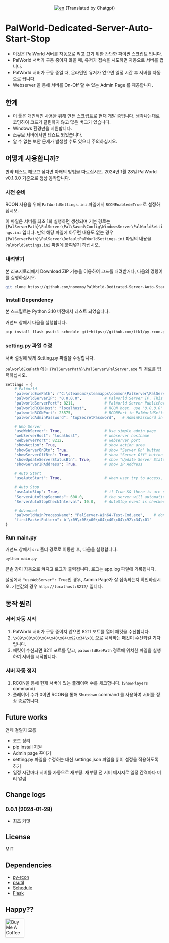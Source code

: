 <div align="center">

[![en](https://img.shields.io/badge/lang-en-red.svg)](https://github.com/nomomo/PalWorld-Dedicated-Server-Auto-Start-Stop/blob/main/README.md) (Translated by Chatgpt)

</div>

# PalWorld-Dedicated-Server-Auto-Start-Stop

- 이것은 PalWorld 서버를 자동으로 켜고 끄기 위한 간단한 파이썬 스크립트 입니다.
- PalWorld 서버가 구동 중이지 않을 때, 유저가 접속을 시도하면 자동으로 서버를 켭니다.
- PalWorld 서버가 구동 중일 때, 온라인인 유저가 없으면 일정 시간 후 서버를 자동으로 끕니다.
- Webserver 을 통해 서버를 On-Off 할 수 있는 Admin Page 를 제공합니다.

## 한계

- 이 툴은 개인적인 사용을 위해 만든 스크립트로 현재 개발 중입니다. 생각나는대로 코딩하여 코드가 클린하지 않고 많은 버그가 있습니다.
- Windows 환경만을 지원합니다.
- 소규모 서버에서만 테스트 되었습니다.
- 알 수 없는 보안 문제가 발생할 수도 있으니 주의하십시오.

## 어떻게 사용합니까?

만약 테스트 해보고 싶다면 아래의 방법을 따르십시오. 2024년 1월 28일 PalWorld v0.1.3.0 기준으로 정상 동작합니다.

### 사전 준비

RCON 사용을 위해 `PalWorldSettings.ini` 파일에서 `RCONEnabled=True` 로 설정하십시오.

이 파일은 서버를 최초 1회 실행하면 생성되며 기본 경로는 `{PalServerPath}\PalServer\Pal\Saved\Config\WindowsServer\PalWorldSettings.ini` 입니다. 만약 해당 파일에 아무런 내용도 없는 경우 `{PalServerPath}\PalServer\DefaultPalWorldSettings.ini` 파일의 내용을 `PalWorldSettings.ini` 파일에 붙여넣기 하십시오.

### 내려받기

본 리포지토리에서 Download ZIP 기능을 이용하여 코드를 내려받거나, 다음의 명령어를 실행하십시오.

```bash
git clone https://github.com/nomomo/PalWorld-Dedicated-Server-Auto-Start-Stop.git
```

### Install Dependency

본 스크립트는 Python 3.10 버전에서 테스트 되었습니다.

커맨드 창에서 다음을 실행합니다.

```bash
pip install flask psutil schedule git+https://github.com/ttk1/py-rcon.git
```

### setting.py 파일 수정

서버 설정에 맞게 Setting.py 파일을 수정합니다.

`palworldExePath` 에는 `{PalServerPath}\PalServer\PalServer.exe` 의 경로를 입력하십시오.

```Python
Settings = {
    # PalWorld
    "palworldExePath": r"C:\steamcmd\steamapps\common\PalServer\PalServer.exe", #PalWorld Server exe file
    "palworldServerIP": "0.0.0.0",          # PalWorld Server IP. This is used for "Auto Start". Use "0.0.0.0" to open to all. use "localhost" for testing or connection through router with port-forwarding.
    "palworldServerPort": 8211,             # PalWorld Server PublicPort in PalWorldSettings.ini. This is used for "Auto Start".
    "palworldRCONHost": "localhost",        # RCON host. use "0.0.0.0" to open to all. use "localhost" for testing or connection through router with port-forwarding.
    "palworldRCONPort": 25575,              # RCONPort in PalWorldSettings.ini. Default is 25575
    "palworldAdminPassword": "topSecretPassword",   # AdminPassword in PalWorldSettings.ini

    # Web Server
    "useWebServer": True,                   # Use simple admin page
    "webServerHost": "localhost",           # webserver hostname
    "webServerPort": 8212,                  # webserver port
    "showAction": True,                     # show action area
    "showServerOnBtn": True,                # show "Server On" button
    "showServerOffBtn": True,               # show "Server Off" button
    "showUpdateServerStatusBtn": True,      # show "Update Server Status" button
    "showServerIPAddress": True,            # show IP Address
    
    # Auto Start
    "useAutoStart": True,                   # when user try to access, start the server automatically

    # Auto Stop
    "useAutoStop": True,                    # if True && there is are no players online, server will automatically stop
    "ServerAutoStopSeconds": 600.0,         # the server will automatically stop after ServerAutoStopSeconds seconds.
    "ServerAutoStopCheckInterval": 10.0,    # AutoStop event is checked every ServerAutoStopCheckInterval seconds.

    # Advanced
    "palworldMainProcessName": "PalServer-Win64-Test-Cmd.exe",    # don't change, if there is no problem
    "firstPacketPattern": b'\x09\x08\x00\x04\x40\x84\x92\x34\x01'
}
```

### Run main.py

커맨드 창에서 `src` 폴더 경로로 이동한 후, 다음을 실행합니다.

```bash
python main.py
```

콘솔 창이 자동으로 켜지고 로그가 출력됩니다. 로그는 app.log 파일에 기록됩니다.

설정에서 `"useWebServer": True`인 경우, Admin Page가 잘 접속되는지 확인하십시오. 기본값의 경우 `http://localhost:8212/` 입니다.

## 동작 원리

### 서버 자동 시작

1. PalWorld 서버가 구동 중이지 않으면 8211 포트를 열어 패킷을 수신합니다.
1. `\x09\x08\x00\x04\x40\x84\x92\x34\x01` 으로 시작하는 패킷이 수신되길 기다립니다.
1. 패킷이 수신되면 8211 포트를 닫고, `palworldExePath` 경로에 위치한 파일을 실행하여 서버를 시작합니다.

### 서버 자동 정지

1. RCON을 통해 현재 서버에 있는 플레이어 수를 체크합니다. (`ShowPlayers` command)
1. 플레이어 수가 0이면 RCON을 통해 `Shutdown` command 를 사용하여 서버를 정상 종료합니다.

## Future works

언제 걸릴지 모름

- 코드 정리
- pip install 지원
- Admin page 꾸미기
- setting.py 파일을 수정하는 대신 settings.json 파일을 읽어 설정을 적용하도록 하기
- 일정 시간마다 서버를 자동으로 재부팅. 재부팅 전 서버 메시지로 일정 간격마다 미리 알림

## Change logs

### 0.0.1 (2024-01-28)

- 최초 커밋

## License

MIT

## Dependencies

- [py-rcon](https://github.com/ttk1/py-rcon)
- [psutil](https://pypi.org/project/psutil/)
- [Schedule](https://pypi.org/project/schedule/)
- [Flask](https://pypi.org/project/Flask/)

## Happy??

<a href="https://www.buymeacoffee.com/nomomo" target="_blank"><img src="https://cdn.buymeacoffee.com/buttons/default-yellow.png" alt="Buy Me A Coffee" height="60"></a>
